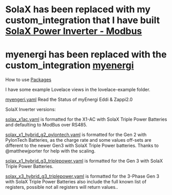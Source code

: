 # SolaX has been replaced with my custom_integration that I have built [SolaX Power Inverter - Modbus](https://github.com/wills106/homsassistant-solax-modbus)

# myenergi has been replaced with the custom_integration [myenergi](https://github.com/CJNE/ha-myenergi)

How to use [Packages](https://www.home-assistant.io/docs/configuration/packages/)

I have some example Lovelace views in the lovelace-example folder.

[myengeri.yaml](https://github.com/wills106/homeassistant-config/blob/master/packages/myenergi.yaml) Read the Status of myEnergi Eddi & Zappi2.0

SolaX Inverter versions:

[solax_x1ac.yaml](https://github.com/wills106/homeassistant-config/blob/master/packages/solax_x1ac.yaml) is formatted for the X1-AC with SolaX Triple Power Batteries and defaulting to ModBus over RS485.

[solax_x1_hybrid_g2_pylontech.yaml](https://github.com/wills106/homeassistant-config/blob/master/packages/solax_x1_hybrid_g2_pylontech.yaml) is formatted for the Gen 2 with PylonTech Batteries, as the charge rate and some values off-sets are different to the newer Gen3 with SolaX Triple Power batteries. Thanks to @matthewjporter for help with the scaling.

[solax_x1_hybrid_g3_triplepower.yaml](https://github.com/wills106/homeassistant-config/blob/master/packages/solax_x1_hybrid_g3_triplepower.yaml) is formatted for the Gen 3 with SolaX Triple Power Batteries.

[solax_x3_hybrid_g3_triplepower.yaml](https://github.com/wills106/homeassistant-config/blob/master/packages/solax_x3_hybrid_g3_triplepower.yaml) is formatted for the 3-Phase Gen 3 with SolaX Triple Power Batteries also include the full known list of registers, possible not all registers will return values..

